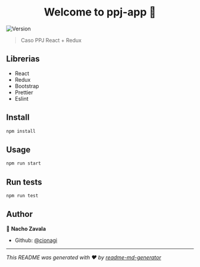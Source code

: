 <h1 align="center">Welcome to ppj-app 👋</h1>
<p>
  <img alt="Version" src="https://img.shields.io/badge/version-0.1.0-blue.svg?cacheSeconds=2592000" />
</p>



> Caso PPJ React + Redux

## Librerias
- React
- Redux
- Bootstrap
- Prettier
- Eslint

## Install

```sh
npm install
```

## Usage

```sh
npm run start
```

## Run tests

```sh
npm run test
```

## Author

👤 **Nacho Zavala**

* Github: [@cionagi](https://github.com/cionagi)

***
_This README was generated with ❤️ by [readme-md-generator](https://github.com/kefranabg/readme-md-generator)_
